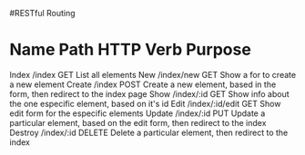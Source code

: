 #RESTful Routing

Name        Path                HTTP Verb       Purpose
==============================================================================================================================
Index       /index              GET             List all elements
New         /index/new          GET             Show a for to create a new element
Create      /index              POST            Create a new element, based in the form, then redirect to the index page
Show        /index/:id          GET             Show info about the one especific element, based on it's id
Edit        /index/:id/edit     GET             Show edit form for the especific elements
Update      /index/:id          PUT             Update a particular element, based on the edit form, then redirect to the index
Destroy     /index/:id          DELETE          Delete a particular element, then redirect to the index